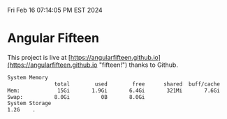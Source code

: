 Fri Feb 16 07:14:05 PM EST 2024

# Angular Fifteen


This project is live at [https://angularfifteen.github.io](https://angularfifteen.github.io "fifteen!") thanks to Github.

```bash
System Memory
               total        used        free      shared  buff/cache   available
Mem:            15Gi       1.9Gi       6.4Gi       321Mi       7.6Gi        13Gi
Swap:          8.0Gi          0B       8.0Gi
System Storage
1.2G	.
```
